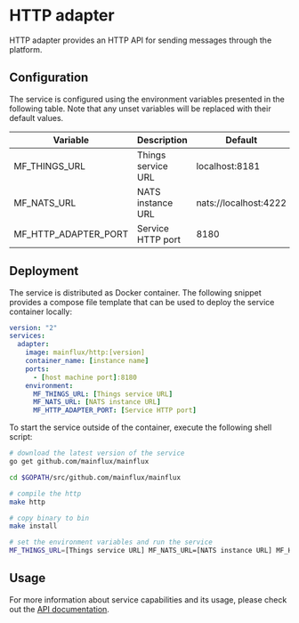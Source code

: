 # HTTP adapter

HTTP adapter provides an HTTP API for sending messages through the platform.

## Configuration

The service is configured using the environment variables presented in the
following table. Note that any unset variables will be replaced with their
default values.

| Variable             | Description         | Default               |
|----------------------|---------------------|-----------------------|
| MF_THINGS_URL        | Things service URL  | localhost:8181        |
| MF_NATS_URL          | NATS instance URL   | nats://localhost:4222 |
| MF_HTTP_ADAPTER_PORT | Service HTTP port   | 8180                  |

## Deployment

The service is distributed as Docker container. The following snippet provides
a compose file template that can be used to deploy the service container locally:

```yaml
version: "2"
services:
  adapter:
    image: mainflux/http:[version]
    container_name: [instance name]
    ports:
      - [host machine port]:8180
    environment:
      MF_THINGS_URL: [Things service URL]
      MF_NATS_URL: [NATS instance URL]
      MF_HTTP_ADAPTER_PORT: [Service HTTP port]
```

To start the service outside of the container, execute the following shell script:

```bash
# download the latest version of the service
go get github.com/mainflux/mainflux

cd $GOPATH/src/github.com/mainflux/mainflux

# compile the http
make http

# copy binary to bin
make install

# set the environment variables and run the service
MF_THINGS_URL=[Things service URL] MF_NATS_URL=[NATS instance URL] MF_HTTP_ADAPTER_PORT=[Service HTTP port] $GOBIN/mainflux-http
```

## Usage

For more information about service capabilities and its usage, please check out
the [API documentation](swagger.yaml).

